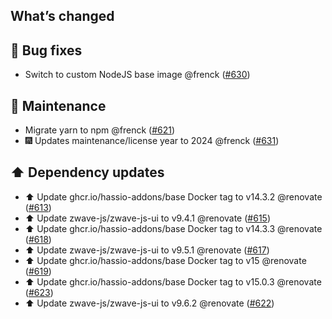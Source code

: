## What’s changed

## 🐛 Bug fixes

- Switch to custom NodeJS base image @frenck ([#630](https://github.com/hassio-addons/addon-zwave-js-ui/pull/630))

## 🧰 Maintenance

- Migrate yarn to npm @frenck ([#621](https://github.com/hassio-addons/addon-zwave-js-ui/pull/621))
- 🎆 Updates maintenance/license year to 2024 @frenck ([#631](https://github.com/hassio-addons/addon-zwave-js-ui/pull/631))

## ⬆️ Dependency updates

- ⬆️ Update ghcr.io/hassio-addons/base Docker tag to v14.3.2 @renovate ([#613](https://github.com/hassio-addons/addon-zwave-js-ui/pull/613))
- ⬆️ Update zwave-js/zwave-js-ui to v9.4.1 @renovate ([#615](https://github.com/hassio-addons/addon-zwave-js-ui/pull/615))
- ⬆️ Update ghcr.io/hassio-addons/base Docker tag to v14.3.3 @renovate ([#618](https://github.com/hassio-addons/addon-zwave-js-ui/pull/618))
- ⬆️ Update zwave-js/zwave-js-ui to v9.5.1 @renovate ([#617](https://github.com/hassio-addons/addon-zwave-js-ui/pull/617))
- ⬆️ Update ghcr.io/hassio-addons/base Docker tag to v15 @renovate ([#619](https://github.com/hassio-addons/addon-zwave-js-ui/pull/619))
- ⬆️ Update ghcr.io/hassio-addons/base Docker tag to v15.0.3 @renovate ([#623](https://github.com/hassio-addons/addon-zwave-js-ui/pull/623))
- ⬆️ Update zwave-js/zwave-js-ui to v9.6.2 @renovate ([#622](https://github.com/hassio-addons/addon-zwave-js-ui/pull/622))

